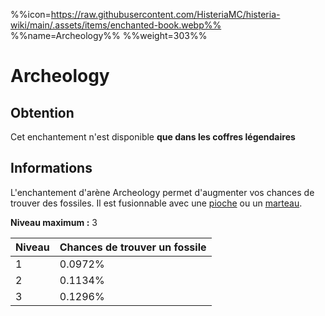 %%icon=https://raw.githubusercontent.com/HisteriaMC/histeria-wiki/main/.assets/items/enchanted-book.webp%%
%%name=Archeology%%
%%weight=303%%

# Archeology

## Obtention
Cet enchantement n'est disponible **que dans les coffres légendaires**

## Informations
L'enchantement d'arène Archeology permet d'augmenter vos chances de trouver des fossiles. Il est fusionnable avec une [pioche](https://histeria.fr/wiki/2-equipement/tools) ou un [marteau](https://histeria.fr/wiki/2-equipement/tools).


**Niveau maximum :** 3

| Niveau | Chances de trouver un fossile |
| --- | --- |
| 1 |	0.0972% |
| 2 |	0.1134% |
| 3 |	0.1296% |